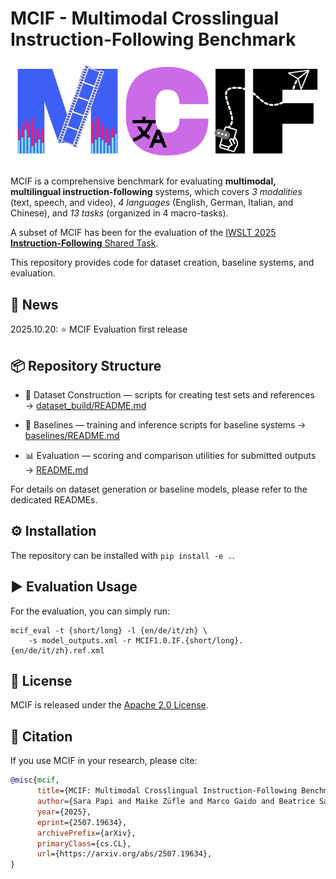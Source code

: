 # MCIF - Multimodal Crosslingual Instruction-Following Benchmark

<p align="center">
<img src="mcif.png" alt="MCIF Logo" width="600"/>
</p>

MCIF is a comprehensive benchmark for evaluating **multimodal, multilingual instruction-following**
systems, which covers *3 modalities* (text, speech, and video), *4 languages* (English, German, 
Italian, and Chinese), and *13 tasks* (organized in 4 macro-tasks).

A subset of MCIF has been for the evaluation of the 
[IWSLT 2025 **Instruction-Following** Shared Task](https://iwslt.org/2025/instruction-following).


This repository provides code for dataset creation, baseline systems, and evaluation.

## 📰 News

2025.10.20: ⭐️ MCIF Evaluation first release

## 📦 Repository Structure

- 🧱 Dataset Construction — scripts for creating test sets and references
→ [dataset_build/README.md](dataset_build/README.md)

- 🚀 Baselines — training and inference scripts for baseline systems
→ [baselines/README.md](baselines/README.md)

- 📊 Evaluation — scoring and comparison utilities for submitted outputs → [README.md](README.md#️-evaluation-usage)

For details on dataset generation or baseline models, please refer to the dedicated READMEs.

## ⚙️ Installation

The repository can be installed with `pip install -e .`.

## ▶️ Evaluation Usage

For the evaluation, you can simply run:

```shell
mcif_eval -t {short/long} -l {en/de/it/zh} \
    -s model_outputs.xml -r MCIF1.0.IF.{short/long}.{en/de/it/zh}.ref.xml
```

## 📜 License

MCIF is released under the [Apache 2.0 License](LICENSE).

## 🧩 Citation

If you use MCIF in your research, please cite:

```bibtex
@misc{mcif,
      title={MCIF: Multimodal Crosslingual Instruction-Following Benchmark from Scientific Talks}, 
      author={Sara Papi and Maike Züfle and Marco Gaido and Beatrice Savoldi and Danni Liu and Ioannis Douros and Luisa Bentivogli and Jan Niehues},
      year={2025},
      eprint={2507.19634},
      archivePrefix={arXiv},
      primaryClass={cs.CL},
      url={https://arxiv.org/abs/2507.19634}, 
}
```